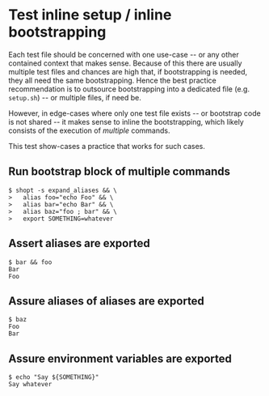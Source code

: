# Test inline setup / inline bootstrapping

Each test file should be concerned with one use-case -- or any other contained context that makes sense. Because of this there are usually multiple test files and chances are high that, if bootstrapping is needed, they all need the same bootstrapping. Hence the best practice recommendation is to outsource bootstrapping into a dedicated file (e.g. `setup.sh`) -- or multiple files, if need be.

However, in edge-cases where only one test file exists -- or bootstrap code is not shared -- it makes sense to inline the bootstrapping, which likely consists of the execution of _multiple_ commands.

This test show-cases a practice that works for such cases.

## Run bootstrap block of multiple commands

```scrut
$ shopt -s expand_aliases && \
>   alias foo="echo Foo" && \
>   alias bar="echo Bar" && \
>   alias baz="foo ; bar" && \
>   export SOMETHING=whatever
```

## Assert aliases are exported

```scrut
$ bar && foo
Bar
Foo
```

## Assure aliases of aliases are exported

```scrut
$ baz
Foo
Bar
```

## Assure environment variables are exported

```scrut
$ echo "Say ${SOMETHING}"
Say whatever
```
